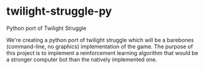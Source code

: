 # twilight-struggle-py
Python port of Twilight Struggle

We're creating a python port of twilight struggle which will be a barebones (command-line, no graphics) implementation of the game. The purpose of this project is to implement a reinforcement learning algorithm that would be a stronger computer bot than the natively implemented one.
